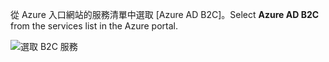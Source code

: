 <span data-ttu-id="c5cb9-101">從 Azure 入口網站的服務清單中選取 [Azure AD B2C]。</span><span class="sxs-lookup"><span data-stu-id="c5cb9-101">Select **Azure AD B2C** from the services list in the Azure portal.</span></span>

![選取 B2C 服務](media/active-directory-b2c-find-service-settings/select-b2c-service.png)
